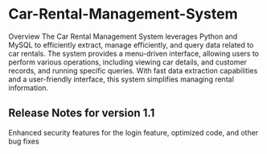 # Car-Rental-Management-System

Overview
The Car Rental Management System leverages Python and MySQL to efficiently extract, manage efficiently, and query data related to car rentals. The system provides a menu-driven interface, allowing users to perform various operations, including viewing car details, and customer records, and running specific queries. With fast data extraction capabilities and a user-friendly interface, this system simplifies managing rental information.

## Release Notes for version 1.1

Enhanced security features for the login feature, optimized code, and other bug fixes
